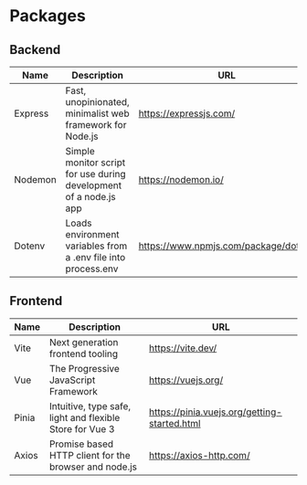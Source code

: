 # Packages

## Backend

| Name    | Description                                                       | URL                                    |
| ------- | ----------------------------------------------------------------- | -------------------------------------- |
| Express | Fast, unopinionated, minimalist web framework for Node.js         | <https://expressjs.com/>               |
| Nodemon | Simple monitor script for use during development of a node.js app | <https://nodemon.io/>                  |
| Dotenv  | Loads environment variables from a .env file into process.env     | <https://www.npmjs.com/package/dotenv> |

## Frontend

| Name | Description                          | URL                   |
| ---- | ------------------------------------ | --------------------- |
| Vite | Next generation frontend tooling     | <https://vite.dev/> |
| Vue  | The Progressive JavaScript Framework | <https://vuejs.org/>  |
| Pinia | Intuitive, type safe, light and flexible Store for Vue 3 | <https://pinia.vuejs.org/getting-started.html> |
| Axios | Promise based HTTP client for the browser and node.js | <https://axios-http.com/> |
